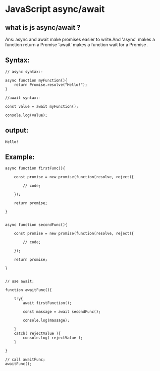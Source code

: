 # JavaScript async/await

## what is js async/await ?
Ans: async and await make promises easier to write.And 'async' makes a function return a Promise
'await' makes a function wait for a Promise .

## Syntax:

    // async syntax:-

    async function myFunction(){
        return Promise.resolve("Hello!");
    }

    //await syntax:-

    const value = await myFunction();

    console.log(value);   

## output:

    Hello!


## Example:

    async function firstFunc(){

        const promise = new promise(function(resolve, reject){

            // code;

        });

        return promise;

    }

    
    async function secondFunc(){

        const promise = new promise(function(resolve, reject){

            // code;

        });

        return promise;

    }


    // use await;

    function awaitFunc(){

        try{
            await firstFunction();

            const massage = await secondFunc();

            console.log(massage);

        }
        catch( rejectValue ){
            console.log( rejectValue );
        }

    }

    // call awaitFunc;
    awaitFunc();